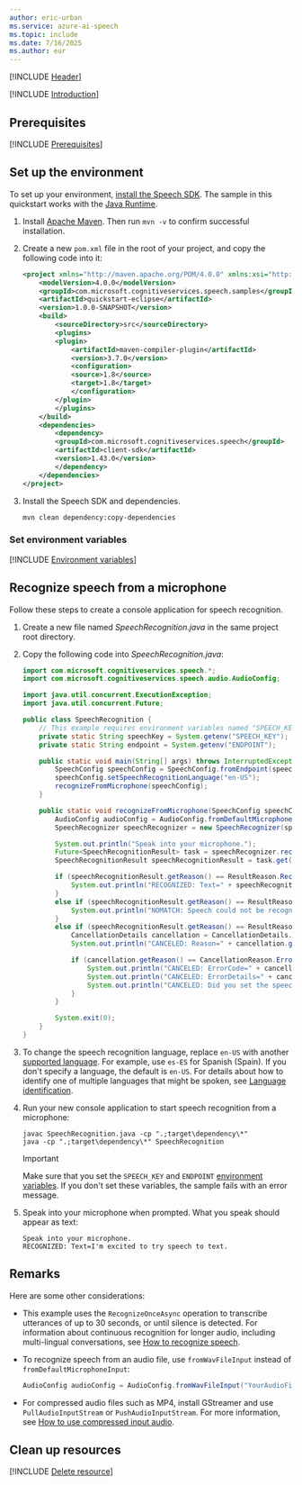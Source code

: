 ```yaml
---
author: eric-urban
ms.service: azure-ai-speech
ms.topic: include
ms.date: 7/16/2025
ms.author: eur
---
```


[!INCLUDE [Header](../../common/java.md)]

[!INCLUDE [Introduction](intro.md)]

## Prerequisites

[!INCLUDE [Prerequisites](../../common/azure-prerequisites-resourcekey-endpoint.md)]

## Set up the environment

To set up your environment, [install the Speech SDK](~/articles/ai-services/speech-service/quickstarts/setup-platform.md?pivots=programming-language-java&tabs=jre). The sample in this quickstart works with the [Java Runtime](~/articles/ai-services/speech-service/quickstarts/setup-platform.md?pivots=programming-language-java&tabs=jre).

1. Install [Apache Maven](https://maven.apache.org/install.html). Then run `mvn -v` to confirm successful installation.
1. Create a new `pom.xml` file in the root of your project, and copy the following code into it:

   ```xml
   <project xmlns="http://maven.apache.org/POM/4.0.0" xmlns:xsi="http://www.w3.org/2001/XMLSchema-instance" xsi:schemaLocation="http://maven.apache.org/POM/4.0.0 http://maven.apache.org/xsd/maven-4.0.0.xsd">
       <modelVersion>4.0.0</modelVersion>
       <groupId>com.microsoft.cognitiveservices.speech.samples</groupId>
       <artifactId>quickstart-eclipse</artifactId>
       <version>1.0.0-SNAPSHOT</version>
       <build>
           <sourceDirectory>src</sourceDirectory>
           <plugins>
           <plugin>
               <artifactId>maven-compiler-plugin</artifactId>
               <version>3.7.0</version>
               <configuration>
               <source>1.8</source>
               <target>1.8</target>
               </configuration>
           </plugin>
           </plugins>
       </build>
       <dependencies>
           <dependency>
           <groupId>com.microsoft.cognitiveservices.speech</groupId>
           <artifactId>client-sdk</artifactId>
           <version>1.43.0</version>
           </dependency>
       </dependencies>
   </project>
   ```

1. Install the Speech SDK and dependencies.

   ```console
   mvn clean dependency:copy-dependencies
   ```

### Set environment variables

[!INCLUDE [Environment variables](../../common/environment-variables-resourcekey-endpoint.md)]

## Recognize speech from a microphone

Follow these steps to create a console application for speech recognition.

1. Create a new file named *SpeechRecognition.java* in the same project root directory.
1. Copy the following code into *SpeechRecognition.java*:

   ```java
   import com.microsoft.cognitiveservices.speech.*;
   import com.microsoft.cognitiveservices.speech.audio.AudioConfig;

   import java.util.concurrent.ExecutionException;
   import java.util.concurrent.Future;

   public class SpeechRecognition {
       // This example requires environment variables named "SPEECH_KEY" and "ENDPOINT"
       private static String speechKey = System.getenv("SPEECH_KEY");
       private static String endpoint = System.getenv("ENDPOINT");

       public static void main(String[] args) throws InterruptedException, ExecutionException {
           SpeechConfig speechConfig = SpeechConfig.fromEndpoint(speechKey, endpoint);
           speechConfig.setSpeechRecognitionLanguage("en-US");
           recognizeFromMicrophone(speechConfig);
       }

       public static void recognizeFromMicrophone(SpeechConfig speechConfig) throws InterruptedException, ExecutionException {
           AudioConfig audioConfig = AudioConfig.fromDefaultMicrophoneInput();
           SpeechRecognizer speechRecognizer = new SpeechRecognizer(speechConfig, audioConfig);

           System.out.println("Speak into your microphone.");
           Future<SpeechRecognitionResult> task = speechRecognizer.recognizeOnceAsync();
           SpeechRecognitionResult speechRecognitionResult = task.get();

           if (speechRecognitionResult.getReason() == ResultReason.RecognizedSpeech) {
               System.out.println("RECOGNIZED: Text=" + speechRecognitionResult.getText());
           }
           else if (speechRecognitionResult.getReason() == ResultReason.NoMatch) {
               System.out.println("NOMATCH: Speech could not be recognized.");
           }
           else if (speechRecognitionResult.getReason() == ResultReason.Canceled) {
               CancellationDetails cancellation = CancellationDetails.fromResult(speechRecognitionResult);
               System.out.println("CANCELED: Reason=" + cancellation.getReason());

               if (cancellation.getReason() == CancellationReason.Error) {
                   System.out.println("CANCELED: ErrorCode=" + cancellation.getErrorCode());
                   System.out.println("CANCELED: ErrorDetails=" + cancellation.getErrorDetails());
                   System.out.println("CANCELED: Did you set the speech resource key and endpoint values?");
               }
           }

           System.exit(0);
       }
   }
   ```

1. To change the speech recognition language, replace `en-US` with another [supported language](~/articles/ai-services/speech-service/language-support.md). For example, use `es-ES` for Spanish (Spain). If you don't specify a language, the default is `en-US`. For details about how to identify one of multiple languages that might be spoken, see [Language identification](~/articles/ai-services/speech-service/language-identification.md).

1. Run your new console application to start speech recognition from a microphone:

   ```console
   javac SpeechRecognition.java -cp ".;target\dependency\*"
   java -cp ".;target\dependency\*" SpeechRecognition
   ```

   > [!IMPORTANT]
   > Make sure that you set the `SPEECH_KEY` and `ENDPOINT` [environment variables](#set-environment-variables). If you don't set these variables, the sample fails with an error message.

1. Speak into your microphone when prompted. What you speak should appear as text:

   ```output
   Speak into your microphone.
   RECOGNIZED: Text=I'm excited to try speech to text.
   ```

## Remarks

Here are some other considerations:

- This example uses the `RecognizeOnceAsync` operation to transcribe utterances of up to 30 seconds, or until silence is detected. For information about continuous recognition for longer audio, including multi-lingual conversations, see [How to recognize speech](~/articles/ai-services/speech-service/how-to-recognize-speech.md).
- To recognize speech from an audio file, use `fromWavFileInput` instead of `fromDefaultMicrophoneInput`:

   ```java
   AudioConfig audioConfig = AudioConfig.fromWavFileInput("YourAudioFile.wav");
   ```

- For compressed audio files such as MP4, install GStreamer and use `PullAudioInputStream` or `PushAudioInputStream`. For more information, see [How to use compressed input audio](~/articles/ai-services/speech-service/how-to-use-codec-compressed-audio-input-streams.md).

## Clean up resources

[!INCLUDE [Delete resource](../../common/delete-resource.md)]
